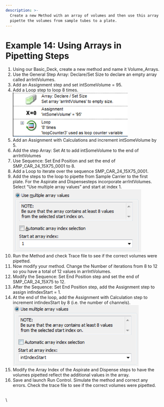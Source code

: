 ```yaml
---
description: >-
  Create a new Method with an array of volumes and then use this array to
  pipette the volumes from sample tubes to a plate.
---
```


# Example 14: Using Arrays in Pipetting Steps

1. Using our Basic\_Deck, create a new method and name it Volume\_Arrays.
2. Use the General Step Array: Declare/Set Size to declare an empty array called arrIntVolumes.
3. Add an Assignment step and set intSomeVolume = 95.
4. Add a Loop step to loop 8 times.\
   ![](<../.gitbook/assets/image (303).png>)
5. Add an Assignment with Calculations and increment intSomeVolume by 5.
6. Add the step Array: Set At to add intSomeVolume to the end of arrIntVolumes
7. Use Sequence: Set End Position and set the end of SMP\_CAR\_24\_15X75\_0001 to 8.
8. Add a Loop to iterate over the sequence SMP\_CAR\_24\_15X75\_0001.
9. Add the steps to the loop to pipette from Sample Carrier to the first plate.  For the Aspirate and Dispensesteps incorporate arrIntVolumes.   Select  “Use multiple array values” and start at index 1.\
   ![](<../.gitbook/assets/image (305).png>)
10. Run the Method and check Trace file to see if the correct volumes were pipetted.
11. Now modify your method.  Change the Number of iterations from 8 to 12 so you have a total of 12 values in arrIntVolumes.
12. Modify the Sequence: Set End Position step and set the end of SMP\_CAR\_24\_15X75 to 12.&#x20;
13. After the Sequence:  Set End Position step, add the Assignment step to assign intIndexStart = 1.&#x20;
14. At the end of the loop, add the Assignment with Calculation step to increment intIndexStart by 8 (i.e. the number of channels).\
    ![](<../.gitbook/assets/image (306).png>)
15. Modify the Array Index of the Aspirate and Dispense steps to have the volumes pipetted reflect the additional values in the array.
16. Save and launch Run Control.  Simulate the method and correct any errors.  Check the trace file to see if the correct volumes were pipetted.

\
\

